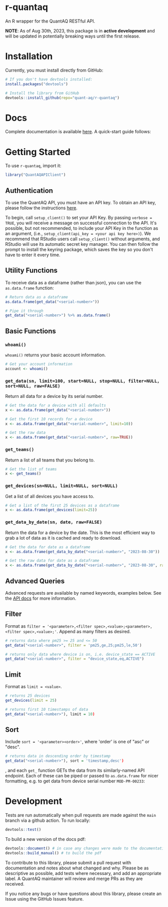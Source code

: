# r-quantaq

An R wrapper for the QuantAQ RESTful API.

**NOTE**:
As of Aug 30th, 2023, this package is in **active development** and will be updated in potentially breaking ways until the first release.

# Installation

Currently, you must install directly from GitHub:

```R
# If you don't have devtools installed:
install.packages("devtools")

# Install the library from GitHub
devtools::install_github(repo="quant-aq/r-quantaq")
```


# Docs

Complete documentation is available [here](). A quick-start guide follows:

# Getting Started

To use `r-quantaq`, import it:

```R
library("QuantAQAPIClient")
```

## Authentication

To use the QuantAQ API, you must have an API key. To obtain an API key, please follow the instructions [here](https://docs.quant-aq.com/api#541cc94f0c3a41abbb0200b69bb8d9e2).

To begin, call `setup_client()` to set your API Key. By passing `verbose = TRUE`, you will receive a message on successful connection to the API. It's possible, but not recommended, to include your API Key in the function as an argument, (i.e., `setup_client(api_key = <your api key here>)`). We recommend that RStudio users call `setup_client()` without arguments, and RStudio will use its automatic secret key manager. You can then follow the prompt to install the keyring package, which saves the key so you don't have to enter it every time.

## Utility Functions

To receive data as a dataframe (rather than json), you can use the `as.data.frame` function:

```R
# Return data as a dataframe
as.data.frame(get_data("<serial-number>"))

# Pipe it through
get_data("<serial-number>") %>% as.data.frame()
```


## Basic Functions

### `whoami()`

`whoami()` returns your basic account information.

```R
# Get your account information
account <- whoami()
```

### `get_data(sn, limit=100, start=NULL, stop=NULL, filter=NULL, sort=NULL, raw=FALSE)`

Return all data for a device by its serial number. 

```R
# Get the data for a device with all defaults
x <- as.data.frame(get_data("<serial-number>"))

# Get the first 10 records for a device 
x <- as.data.frame(get_data("<serial-number>", limit=10))

# Get the raw data
x <- as.data.frame(get_data("<serial-number>", raw=TRUE))
```

### `get_teams()`

Return a list of all teams that you belong to.

```R
# Get the list of teams
x <- get_teams()
```

### `get_devices(sn=NULL, limit=NULL, sort=NULL)`

Get a list of all devices you have access to.

```R
# Get a list of the first 25 devices as a dataframe
x <- as.data.frame(get_devices(limit=25))
```

### `get_data_by_date(sn, date, raw=FALSE)`

Return the data for a device by the date. This is the most efficient way to grab a lot of data as it is cached and ready to download.

```R
# Get the data for date as a dataframe
x <- as.data.frame(get_data_by_date("<serial-number>", "2023-08-30"))

# Get the raw data for date as a dataframe
x <- as.data.frame(get_data_by_date("<serial-number>", "2023-08-30", raw=TRUE))
```

## Advanced Queries

Advanced requests are available by named keywords, examples below. See the [API docs](https://docs.quant-aq.com/api#1bcd5e949cb74e63ab25d214d600e1af) for more information.

## Filter
Format as `filter = '<parameter>,<filter spec>,<value>;<parameter>,<filter spec>,<value>;'`. Append as many filters as desired.

```R
# returns data where pm25 >= 25 and <= 50
get_data("<serial-number>", filter = 'pm25,ge,25;pm25,le,50') 

# returns only data where device is on, i.e. device_state == ACTIVE
get_data("<serial-number>", filter = "device_state,eq,ACTIVE") 
```

## Limit 
Format as `limit = <value>`.

```R
# returns 25 devices
get_devices(limit = 25) 

# returns first 10 timestamps of data
get_data("<serial-number>"), limit = 10) 
```

## Sort

Include `sort = '<parameter><order>'`, where 'order' is one of "asc" or "desc".

```R
# returns data in descending order by timestamp
get_data("<serial-number>"), sort = 'timestamp,desc') 
```




, and each `get_` function GETs the data from its similarly-named API endpoint. Each of these can be piped or passed to `as.data.frame` for nicer formatting, e.g. to get data from device serial number `MOD-PM-00233`:



# Development

Tests are run automatically when pull requests are made against the `main` branch via a github action. To run locally:

```R
devtools::test()
```

To build a new version of the docs pdf:

```R
devtools::document() # in case any changes were made to the documentation in the code
devtools::build_manual() # to build the pdf
```

To contribute to this library, please submit a pull request with documentation and notes about what changed and why. Please be as descriptive as possible, add tests where necessary, and add an appropriate label. A QuantAQ maintainer will review and merge PRs as they are received.

If you notice any bugs or have questions about this library, please create an Issue using the GitHub Issues feature.
